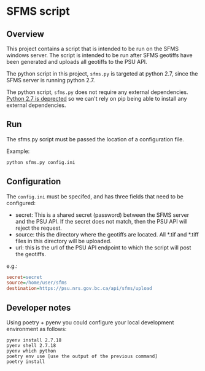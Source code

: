 # SFMS script

## Overview

This project contains a script that is intended to be run on the SFMS windows server. The script is intended to be run after SFMS geotiffs have been generated and uploads all geotiffs to the PSU API.

The python script in this project, `sfms.py` is targeted at python 2.7, since the SFMS server is running python 2.7.

The python script, `sfms.py` does not require any external dependencies. [Python 2.7 is deprected](https://www.python.org/doc/sunset-python-2/) so we can't rely on pip being able to install any external dependencies.

## Run

The sfms.py script must be passed the location of a configuration file.

Example:

```bash
python sfms.py config.ini
```

## Configuration

The `config.ini` must be specifed, and has three fields that need to be configured:

- secret: This is a shared secret (password) between the SFMS server and the PSU API. If the secret does not match, then the PSU API will reject the request.
- source: this the directory where the geotiffs are located. All *.tif and *.tiff files in this directory will be uploaded.
- url: this is the url of the PSU API endpoint to which the script will post the geotiffs.

e.g.:

```config.ini
secret=secret
source=/home/user/sfms
destination=https://psu.nrs.gov.bc.ca/api/sfms/upload
```

## Developer notes

Using poetry + pyenv you could configure your local development environment as follows:

```
pyenv install 2.7.18
pyenv shell 2.7.18
pyenv which python
poetry env use [use the output of the previous command]
poetry install
```